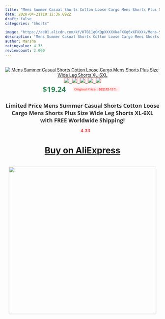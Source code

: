 ```yaml
---
title: "Mens Summer Casual Shorts Cotton Loose Cargo Mens Shorts Plus Size Wide Leg Shorts XL-6XL"
date: 2020-04-21T10:12:36.892Z
draft: false
categories: "Shorts"

image: "https://ae01.alicdn.com/kf/HTB11qOKQpXXXXXkaFXXq6xXFXXXk/Mens-Summer-Casual-Shorts-Cotton-Loose-Cargo-Mens-Shorts-Plus-Size-Wide-Leg-Shorts-XL-6XL.jpg"
description: "Mens Summer Casual Shorts Cotton Loose Cargo Mens Shorts Plus Size Wide Leg Shorts XL-6XL"
author: Marsha
ratingvalue: 4.33
reviewcount: 2.000
---
```

<br>
<div style="text-align: center;">
<a href="https://s.click.aliexpress.com/e/_APhBFX" target="_blank" rel="nofollow noopener noreferrer"><img alt="Mens Summer Casual Shorts Cotton Loose Cargo Mens Shorts Plus Size Wide Leg Shorts XL-6XL" class="magnifier-image" src="https://ae01.alicdn.com/kf/HTB11qOKQpXXXXXkaFXXq6xXFXXXk/Mens-Summer-Casual-Shorts-Cotton-Loose-Cargo-Mens-Shorts-Plus-Size-Wide-Leg-Shorts-XL-6XL.jpg_640x640.jpg">
<br>
<img style="border:1px solid salmon" src="https://ae01.alicdn.com/kf/HTB11qOKQpXXXXXkaFXXq6xXFXXXk/Mens-Summer-Casual-Shorts-Cotton-Loose-Cargo-Mens-Shorts-Plus-Size-Wide-Leg-Shorts-XL-6XL.jpg_120x120.jpg">&nbsp;&nbsp;<img style="border:1px solid salmon" src="https://ae01.alicdn.com/kf/HTB1sEzoQpXXXXc9XXXXq6xXFXXX9/Mens-Summer-Casual-Shorts-Cotton-Loose-Cargo-Mens-Shorts-Plus-Size-Wide-Leg-Shorts-XL-6XL.jpg_120x120.jpg">&nbsp;&nbsp;<img style="border:1px solid salmon" src="_120x120.jpg">&nbsp;&nbsp;<img style="border:1px solid salmon" src="_120x120.jpg">&nbsp;&nbsp;<img style="border:1px solid salmon" src="https://ae01.alicdn.com/kf/HTB1yPm4QpXXXXb6XVXXq6xXFXXXa/Mens-Summer-Casual-Shorts-Cotton-Loose-Cargo-Mens-Shorts-Plus-Size-Wide-Leg-Shorts-XL-6XL.jpg_120x120.jpg"></a></div><br0>
<div style="text-align: center;"><span style="background-color: white; border: 0px; box-sizing: border-box; color: seagreen; display: inline-block; font-family: &quot;open sans&quot; , &quot;arial&quot; , &quot;helvetica&quot; , sans-serif , &quot;heiti&quot;; font-size: 24px; font-stretch: inherit; font-weight: 700; line-height: inherit; margin: 0px 10px 0px 0px; padding: 0px; vertical-align: middle;">$19.24 </span>
<span style="background: rgb(255 , 241 , 241); border-radius: 3px; border: 0px; box-sizing: border-box; color: #ff4747; display: inline-block; font-family: inherit; font-size: 12px; font-stretch: inherit; font-style: inherit; font-variant: inherit; font-weight: 600; line-height: inherit; margin: 0px; padding: 2px 5px; transform: scale(0.9); vertical-align: middle;">Original Price : <b style="text-decoration: line-through;">$22.12 </b> 13%&nbsp;&nbsp;</span></div>
<h1 style="color: #333333; display: inline-block; font-family: &quot;open sans&quot; , &quot;arial&quot; , &quot;helvetica&quot; , sans-serif , &quot;heiti&quot;; font-size: 18px; font-stretch: inherit; font-weight: 700; text-align: center;">Limited Price Mens Summer Casual Shorts Cotton Loose Cargo Mens Shorts Plus Size Wide Leg Shorts XL-6XL with FREE Worldwide Shipping!</h1>
<div style="color: #ff4747; text-align: center;">
<img src="https://4.bp.blogspot.com/-M0ZcTcb-5uY/XleCXlxnR4I/AAAAAAAAAEc/OrjgMkXV1oMQFaCRZj5HQwOCBcu3w1FegCPcBGAYYCw/s1600/star.png" style="height: 15px;">&nbsp;<b>4.33</b></div>
<div class="button_cont" align="center"><a class="buynow_a" href="https://s.click.aliexpress.com/e/_APhBFX" target="_blank" rel="nofollow noopener noreferrer"><H1>Buy on AliExpress</H1></a></div><br>
<div class="separator" style="clear: both; text-align: center;">
<img src="https://lh3.googleusercontent.com/-pTy5HemUv9M/XlePHvY0dAI/AAAAAAAAAE4/0nX5iRUoIWY8eMW9Dpxeirr157OZliDIgCLcBGAsYHQ/s1600/badge.gif" width="480">
</div>
